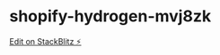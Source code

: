 # shopify-hydrogen-mvj8zk

[Edit on StackBlitz ⚡️](https://stackblitz.com/edit/shopify-hydrogen-mvj8zk)